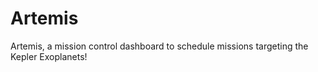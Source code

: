 # Artemis
Artemis, a mission control dashboard to schedule missions targeting the Kepler Exoplanets!
